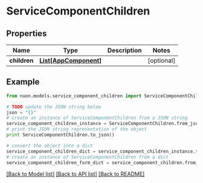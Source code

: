 # ServiceComponentChildren


## Properties

Name | Type | Description | Notes
------------ | ------------- | ------------- | -------------
**children** | [**List[AppComponent]**](AppComponent.md) |  | [optional] 

## Example

```python
from nuon.models.service_component_children import ServiceComponentChildren

# TODO update the JSON string below
json = "{}"
# create an instance of ServiceComponentChildren from a JSON string
service_component_children_instance = ServiceComponentChildren.from_json(json)
# print the JSON string representation of the object
print ServiceComponentChildren.to_json()

# convert the object into a dict
service_component_children_dict = service_component_children_instance.to_dict()
# create an instance of ServiceComponentChildren from a dict
service_component_children_form_dict = service_component_children.from_dict(service_component_children_dict)
```
[[Back to Model list]](../README.md#documentation-for-models) [[Back to API list]](../README.md#documentation-for-api-endpoints) [[Back to README]](../README.md)


